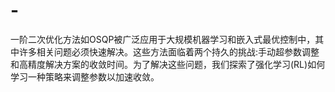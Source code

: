 # -
一阶二次优化方法如OSQP被广泛应用于大规模机器学习和嵌入式最优控制中，其中许多相关问题必须快速解决。这些方法面临着两个持久的挑战:手动超参数调整和高精度解决方案的收敛时间。为了解决这些问题，我们探索了强化学习(RL)如何学习一种策略来调整参数以加速收敛。
